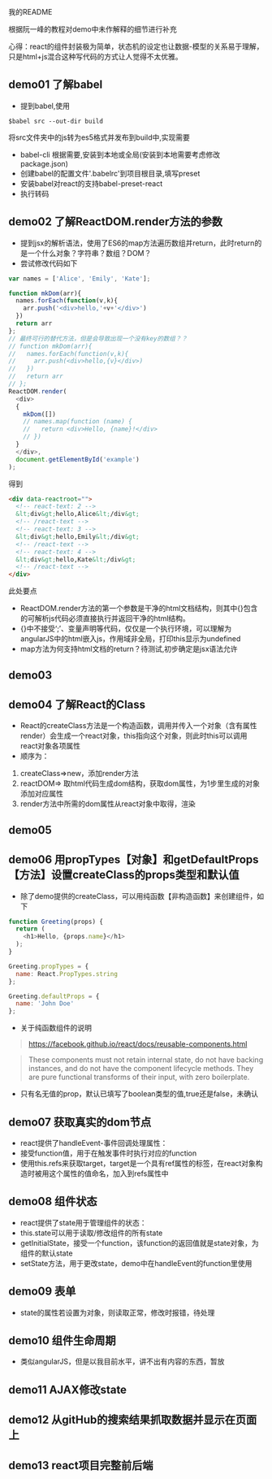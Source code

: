我的README

根据阮一峰的教程对demo中未作解释的细节进行补充

心得：react的组件封装极为简单，状态机的设定也让数据-模型的关系易于理解，只是html+js混合这种写代码的方式让人觉得不太优雅。

## demo01 了解babel
 - 提到babel,使用
 ```dash
 $babel src --out-dir build
 ```
 将src文件夹中的js转为es5格式并发布到build中,实现需要
  - babel-cli 根据需要,安装到本地或全局(安装到本地需要考虑修改package.json)
  - 创建babel的配置文件'.babelrc'到项目根目录,填写preset
  - 安装babel对react的支持babel-preset-react
  - 执行转码

## demo02 了解ReactDOM.render方法的参数
 - 提到jsx的解析语法，使用了ES6的map方法遍历数组并return，此时return的是一个什么对象？字符串？数组？DOM？
 - 尝试修改代码如下
 ```js
 var names = ['Alice', 'Emily', 'Kate'];

 function mkDom(arr){
   names.forEach(function(v,k){
     arr.push('<div>hello,'+v+'</div>')
   })
   return arr
 };
 // 最终可行的替代方法，但是会导致出现一个没有key的数组？？
 // function mkDom(arr){
 //   names.forEach(function(v,k){
 //     arr.push(<div>hello,{v}</div>)
 //   })
 //   return arr
 // };
 ReactDOM.render(
   <div>
   {
     mkDom([])
     // names.map(function (name) {
     //   return <div>Hello, {name}!</div>
     // })
   }
   </div>,
   document.getElementById('example')
 );
 ```
 得到
 ```html
 <div data-reactroot="">
   <!-- react-text: 2 -->
   &lt;div&gt;hello,Alice&lt;/div&gt;
   <!-- /react-text -->
   <!-- react-text: 3 -->
   &lt;div&gt;hello,Emily&lt;/div&gt;
   <!-- /react-text -->
   <!-- react-text: 4 -->
   &lt;div&gt;hello,Kate&lt;/div&gt;
   <!-- /react-text -->
 </div>
 ```
 此处要点
  - ReactDOM.render方法的第一个参数是干净的html文档结构，则其中{}包含的可解析js代码必须直接执行并返回干净的html结构。
  - {}中不接受‘;’、变量声明等代码，仅仅是一个执行环境，可以理解为angularJS中的html嵌入js，作用域非全局，打印this显示为undefined
  - map方法为何支持html文档的return？待测试,初步确定是jsx语法允许

## demo03
## demo04 了解React的Class
 - React的createClass方法是一个构造函数，调用并传入一个对象（含有属性render）会生成一个react对象，this指向这个对象，则此时this可以调用react对象各项属性
 - 顺序为：
  1. createClass=>new，添加render方法
  2. reactDOM=> 取html代码生成dom结构，获取dom属性，为1步里生成的对象添加对应属性
  3. render方法中所需的dom属性从react对象中取得，渲染

## demo05
## demo06 用propTypes【对象】和getDefaultProps【方法】设置createClass的props类型和默认值
 - 除了demo提供的createClass，可以用纯函数【非构造函数】来创建组件，如下
  ```js
  function Greeting(props) {
    return (
      <h1>Hello, {props.name}</h1>
    );
  }

  Greeting.propTypes = {
    name: React.PropTypes.string
  };

  Greeting.defaultProps = {
    name: 'John Doe'
  };
 ```
 - 关于纯函数组件的说明
  > https://facebook.github.io/react/docs/reusable-components.html

  > These components must not retain internal state, do not have backing instances, and do not have the component lifecycle methods. They are pure functional transforms of their input, with zero boilerplate.

 - 只有名无值的prop，默认已填写了boolean类型的值,true还是false，未确认


## demo07 获取真实的dom节点
 - react提供了handleEvent-事件回调处理属性：
  - 接受function值，用于在触发事件时执行对应的function
  - 使用this.refs来获取target，target是一个具有ref属性的标签，在react对象构造时被用这个属性的值命名，加入到refs属性中

## demo08 组件状态
 - react提供了state用于管理组件的状态：
  - this.state可以用于读取/修改组件的所有state
  - getInitialState，接受一个function，该function的返回值就是state对象，为组件的默认state
  - setState方法，用于更改state，demo中在handleEvent的function里使用

## demo09 表单
 - state的属性若设置为对象，则读取正常，修改时报错，待处理

## demo10 组件生命周期
 - 类似angularJS，但是以我目前水平，讲不出有内容的东西，暂放

## demo11 AJAX修改state
## demo12 从gitHub的搜索结果抓取数据并显示在页面上
## demo13 react项目完整前后端
